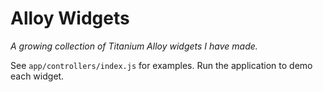Alloy Widgets  
=============
_A growing collection of Titanium Alloy widgets I have made._

See `app/controllers/index.js` for examples. Run the application to demo each widget.
